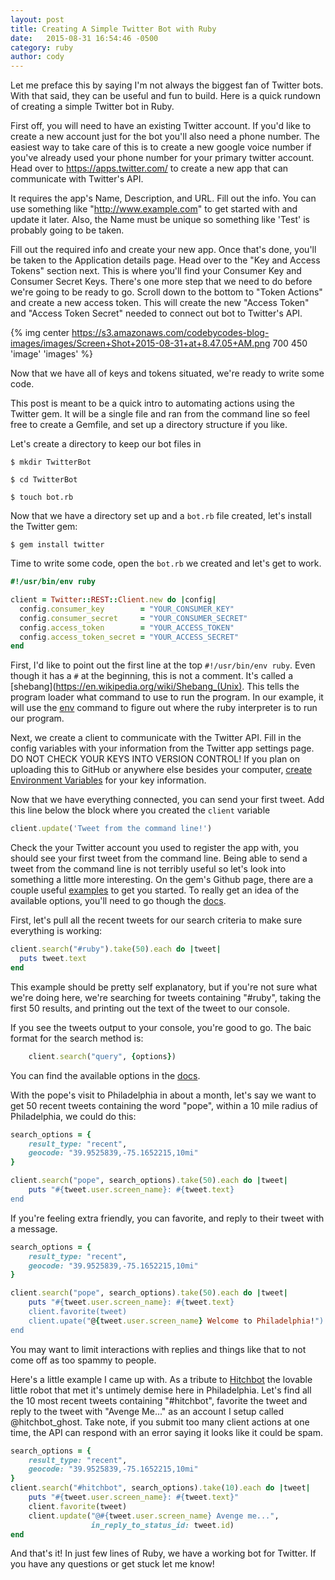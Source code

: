 ```yaml
---
layout: post
title: Creating A Simple Twitter Bot with Ruby
date:   2015-08-31 16:54:46 -0500
category: ruby
author: cody
---
```

Let me preface this by saying I'm not always the biggest fan of Twitter bots.  With that said, they can be useful and fun to build.  Here is a quick rundown of creating a simple Twitter bot in Ruby.



First off, you will need to have an existing Twitter account. If you'd like to create a new account just for the bot you'll also need a phone number.  The easiest way to take care of this is to create a new google voice number if you've already used your phone number for your primary twitter account.  Head over to https://apps.twitter.com/ to create a new app that can communicate with Twitter's API.

It requires the app's Name, Description, and URL.  Fill out the info.  You can use something like "http://www.example.com" to get started with and update it later. Also, the Name must be unique so something like 'Test' is probably going to be taken.

Fill out the required info and create your new app.  Once that's done, you'll be taken to the Application details page.  Head over to the "Key and Access Tokens" section next.  This is where you'll find your Consumer Key and Consumer Secret Keys.  There's one more step that we need to do before we're going to be ready to go.  Scroll down to the bottom to "Token Actions" and create a new access token.  This will create the new "Access Token" and "Access Token Secret" needed to connect out bot to Twitter's API.

{% img center https://s3.amazonaws.com/codebycodes-blog-images/images/Screen+Shot+2015-08-31+at+8.47.05+AM.png 700 450 'image' 'images' %}

Now that we have all of keys and tokens situated, we're ready to write some code.

This post is meant to be a quick intro to automating actions using the Twitter gem.  It will be a single file and ran from the command line so feel free to create a Gemfile, and set up a directory structure if you like.

Let's create a directory to keep our bot files in

`$ mkdir TwitterBot`

`$ cd TwitterBot`

`$ touch bot.rb`

Now that we have a directory set up and a `bot.rb` file created, let's install the Twitter gem:

`$ gem install twitter`

Time to write some code, open the `bot.rb` we created and let's get to work.

```ruby
#!/usr/bin/env ruby

client = Twitter::REST::Client.new do |config|
  config.consumer_key        = "YOUR_CONSUMER_KEY"
  config.consumer_secret     = "YOUR_CONSUMER_SECRET"
  config.access_token        = "YOUR_ACCESS_TOKEN"
  config.access_token_secret = "YOUR_ACCESS_SECRET"
end
```

First, I'd like to point out the first line at the top `#!/usr/bin/env ruby`.  Even though it has a `#` at the beginning, this is not a comment.  It's called a [shebang](https://en.wikipedia.org/wiki/Shebang_(Unix).  This tells the program loader what command to use to run the program.  In our example, it will use the [env](http://ss64.com/bash/env.html) command to figure out where the ruby interpreter is to run our program.

Next, we create a client to communicate with the Twitter API.  Fill in the config variables with your information from the Twitter app settings page.  DO NOT CHECK YOUR KEYS INTO VERSION CONTROL!  If you plan on uploading this to GitHub or anywhere else besides your computer, [create Environment Variables](http://www.schrodinger.com/kb/1842) for your key information.

Now that we have everything connected, you can send your first tweet.  Add this line below the block where you created the `client` variable

```ruby
client.update('Tweet from the command line!')
```

Check the your Twitter account you used to register the app with, you should see your first tweet from the command line.  Being able to send a tweet from the command line is not terribly useful so let's look into something a little more interesting.  On the gem's Github page, there are a couple useful [examples](https://github.com/sferik/twitter/tree/master/examples) to get you started.  To really get an idea of the available options, you'll need to go though the [docs](http://www.rubydoc.info/gems/twitter).

First, let's pull all the recent tweets for our search criteria to make sure everything is working:


```ruby
client.search("#ruby").take(50).each do |tweet|
  puts tweet.text
end
```
This example should be pretty self explanatory, but if you're not sure what we're doing here, we're searching for tweets containing "#ruby", taking the first 50 results, and printing out the text of the tweet to our console.


If you see the tweets output to your console, you're good to go.  The baic format for the search method is:

```ruby
	client.search("query", {options})
```

You can find the available options in the [docs](http://www.rubydoc.info/gems/twitter/Twitter/REST/Search).

With the pope's visit to Philadelphia in about a month, let's say we want to get 50 recent tweets containing the word "pope", within a 10 mile radius of Philadelphia, we could do this:

```ruby
search_options = {
	result_type: "recent",
	geocode: "39.9525839,-75.1652215,10mi"
}

client.search("pope", search_options).take(50).each do |tweet|
	puts "#{tweet.user.screen_name}: #{tweet.text}
end
```

If you're feeling extra friendly, you can favorite, and reply to their tweet with a message.

```ruby
search_options = {
	result_type: "recent",
	geocode: "39.9525839,-75.1652215,10mi"
}

client.search("pope", search_options).take(50).each do |tweet|
	puts "#{tweet.user.screen_name}: #{tweet.text}
	client.favorite(tweet)
	client.upate("@{tweet.user.screen_name} Welcome to Philadelphia!")
end
```

You may want to limit interactions with replies and things like that to not come off as too spammy to people.

Here's a little example I came up with.  As a tribute to [Hitchbot](http://www.nbcnews.com/news/us-news/hitchhiking-robot-hitchbot-meets-demise-philadelphia-after-about-2-weeks-n402606) the lovable little robot that met it's untimely demise here in Philadelphia. Let's find all the 10 most recent tweets containing "#hitchbot", favorite the tweet and reply to the tweet with "Avenge Me..." as an account I setup called @hitchbot_ghost.  Take note, if you submit too many client actions at one time, the API can respond with an error saying it looks like it could be spam.

```ruby
search_options = {
	result_type: "recent",
	geocode: "39.9525839,-75.1652215,10mi"
}
client.search("#hitchbot", search_options).take(10).each do |tweet|
	puts "#{tweet.user.screen_name}: #{tweet.text}"
	client.favorite(tweet)
	client.update("@#{tweet.user.screen_name} Avenge me...",
				  in_reply_to_status_id: tweet.id)
end
```
And that's it! In just few lines of Ruby, we have a working bot for Twitter.  If you have any questions or get stuck let me know!



